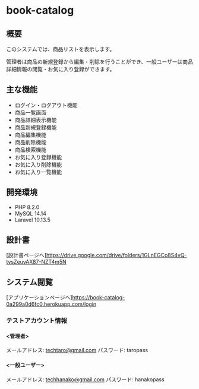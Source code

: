 # book-catalog

## 概要
このシステムでは、商品リストを表示します。

管理者は商品の新規登録から編集・削除を行うことができ、一般ユーザーは商品詳細情報の閲覧・お気に入り登録ができます。

## 主な機能
- ログイン・ログアウト機能
- 商品一覧画面
- 商品詳細表示機能
- 商品新規登録機能
- 商品編集機能
- 商品削除機能
- 商品検索機能
- お気に入り登録機能
- お気に入り削除機能
- お気に入り一覧機能

## 開発環境

- PHP 8.2.0
- MySQL 14.14
- Laravel 10.13.5

## 設計書
[設計書ページへ]https://drive.google.com/drive/folders/1GLnEGCo8S4vQ-tysZeuvAX87-NZT4m5N

## システム閲覧
[アプリケーションページへ]https://book-catalog-0a299a0d6fc0.herokuapp.com/login

### テストアカウント情報
#### <管理者>
メールアドレス: techtaro@gmail.com
パスワード: taropass
#### <一般ユーザー>
メールアドレス: techhanako@gmail.com
パスワード: hanakopass

